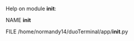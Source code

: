Help on module __init__:

NAME
    __init__

FILE
    /home/normandy14/duoTerminal/app/__init__.py


